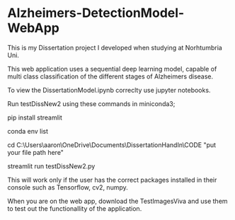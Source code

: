 # Alzheimers-DetectionModel-WebApp
This is my Dissertation project I developed when studying at Norhtumbria Uni.

This web application uses a sequential deep learning model, capable of multi class classification of the different stages of Alzheimers disease.

To view the DissertationModel.ipynb correclty use jupyter notebooks.

Run testDissNew2 using these commands in miniconda3;

pip install streamlit 

conda env list 

cd C:\Users\aaron\OneDrive\Documents\DissertationHandIn\CODE "put your file path here"

streamlit run testDissNew2.py

This will work only if the user has the correct packages installed in their console such as Tensorflow, cv2, numpy.

When you are on the web app, download the TestImagesViva and use them to test out the functionallity of the application.